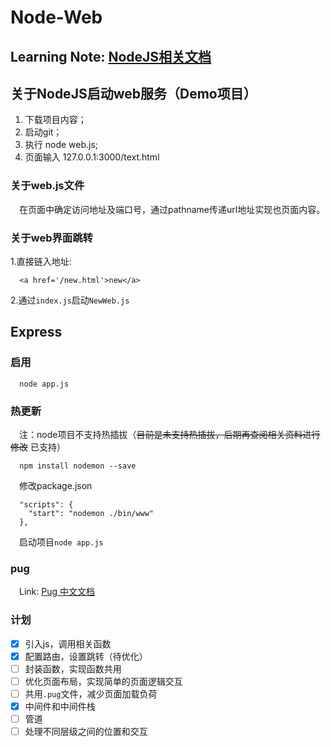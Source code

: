 # Node-Web

## Learning Note: [NodeJS相关文档](https://www.douban.com/group/topic/35067110/)

## 关于NodeJS启动web服务（Demo项目）

1. 下载项目内容；
2. 启动git；
3. 执行 node web.js;
4. 页面输入 127.0.0.1:3000/text.html

### 关于web.js文件
&emsp;在页面中确定访问地址及端口号，通过pathname传递url地址实现也页面内容。

### 关于web界面跳转
1.直接链入地址:
```
  <a href='/new.html'>new</a>
```
2.通过`index.js`启动`NewWeb.js`

## Express

### 启用

```
  node app.js
```

### 热更新

&emsp;注：node项目不支持热插拔（~~目前是未支持热插拔，后期再查阅相关资料进行修改~~ 已支持）
```
  npm install nodemon --save
```
&emsp;修改package.json
```
  "scripts": {
    "start": "nodemon ./bin/www"
  },
```
&emsp;启动项目`node app.js`

### pug

&emsp;Link: [Pug 中文文档](https://pug.bootcss.com/api/getting-started.html)

### 计划

- [x] 引入js，调用相关函数
- [x] 配置路由，设置跳转（待优化）
- [ ] 封装函数，实现函数共用
- [ ] 优化页面布局，实现简单的页面逻辑交互
- [ ] 共用`.pug`文件，减少页面加载负荷
- [x] 中间件和中间件栈
- [ ] 管道
- [ ] 处理不同层级之间的位置和交互
